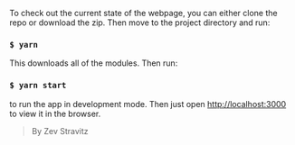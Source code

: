 To check out the current state of the webpage, you can either clone the repo or download the zip. Then move to the project directory and run:
### `$ yarn`
This downloads all of the modules. Then run:
### `$ yarn start`
to run the app in development mode. Then just open [http://localhost:3000](http://localhost:3000) to view it in the browser.

> By Zev Stravitz
